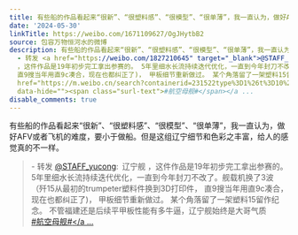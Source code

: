 ```yaml
---
title: 有些船的作品看起来“很新”、“很塑料感”、“很模型”、“很单薄”，我一直认为，做好AFV或者飞机的难度，要小于做船。但是这组辽宁细节和色彩之丰富，给人的...
date: '2024-05-30'
linkTitle: https://weibo.com/1671109627/OgJHytbB2
source: 包容万物恒河水的微博
description: 有些船的作品看起来“很新”、“很塑料感”、“很模型”、“很单薄”，我一直认为，做好AFV或者飞机的难度，要小于做船。但是这组辽宁细节和色彩之丰富，给人的感觉真的不一样。<br><blockquote>
  - 转发 <a href="https://weibo.com/1827210645" target="_blank">@STAFF_yucong</a>: 辽宁舰
  ，这件作品是19年初步完工拿出参赛的。 5年里细水长流持续迭代优化，一直到今年封刀不改了。舰载机换了3波（歼15从最初的trumpeter塑料件换到3D打印件，
  直9搜当年用直9c凑合，现在也都纠正了)， 甲板细节重新做过。 某个角落留了一架塑料15留作纪念。 不管福建还是后续平甲板性能有多牛逼，辽宁舰始终是大哥气质<br><a
  href="https://m.weibo.cn/search?containerid=231522type%3D1%26t%3D10%26q%3D%23%E8%88%AA%E7%A9%BA%E6%AF%8D%E8%88%B0%23&amp;isnewpage=1"
  data-hide=""><span class="surl-text">#航空母舰#</span></a ...
disable_comments: true
---
```

有些船的作品看起来“很新”、“很塑料感”、“很模型”、“很单薄”，我一直认为，做好AFV或者飞机的难度，要小于做船。但是这组辽宁细节和色彩之丰富，给人的感觉真的不一样。<br><blockquote> - 转发 <a href="https://weibo.com/1827210645" target="_blank">@STAFF_yucong</a>: 辽宁舰 ，这件作品是19年初步完工拿出参赛的。 5年里细水长流持续迭代优化，一直到今年封刀不改了。舰载机换了3波（歼15从最初的trumpeter塑料件换到3D打印件， 直9搜当年用直9c凑合，现在也都纠正了)， 甲板细节重新做过。 某个角落留了一架塑料15留作纪念。 不管福建还是后续平甲板性能有多牛逼，辽宁舰始终是大哥气质<br><a href="https://m.weibo.cn/search?containerid=231522type%3D1%26t%3D10%26q%3D%23%E8%88%AA%E7%A9%BA%E6%AF%8D%E8%88%B0%23&amp;isnewpage=1" data-hide=""><span class="surl-text">#航空母舰#</span></a ...
